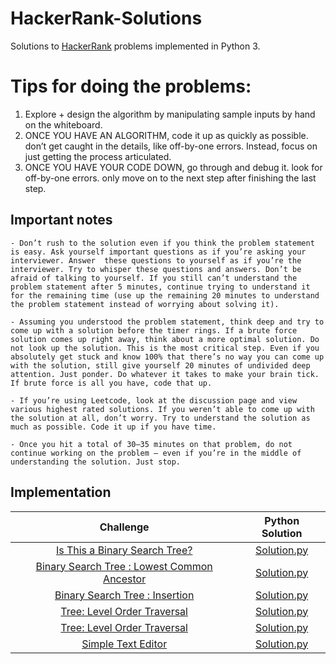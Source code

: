 # HackerRank-Solutions

Solutions to [HackerRank](https://www.hackerrank.com) problems implemented in Python 3.

# Tips for doing the problems:

1. Explore + design the algorithm by manipulating sample inputs by hand on the whiteboard.
2. ONCE YOU HAVE AN ALGORITHM, code it up as quickly as possible. don’t get caught in the details, like off-by-one errors. 
   Instead, focus on just getting the process articulated.
3. ONCE YOU HAVE YOUR CODE DOWN, go through and debug it. look for off-by-one errors.
   only move on to the next step after finishing the last step.

 ## Important notes
    
    - Don’t rush to the solution even if you think the problem statement is easy. Ask yourself important questions as if you’re asking your interviewer. Answer  these questions to yourself as if you’re the interviewer. Try to whisper these questions and answers. Don’t be afraid of talking to yourself. If you still can’t understand the problem statement after 5 minutes, continue trying to understand it for the remaining time (use up the remaining 20 minutes to understand the problem statement instead of worrying about solving it).

    - Assuming you understood the problem statement, think deep and try to come up with a solution before the timer rings. If a brute force solution comes up right away, think about a more optimal solution. Do not look up the solution. This is the most critical step. Even if you absolutely get stuck and know 100% that there’s no way you can come up with the solution, still give yourself 20 minutes of undivided deep attention. Just ponder. Do whatever it takes to make your brain tick. If brute force is all you have, code that up.

    - If you’re using Leetcode, look at the discussion page and view various highest rated solutions. If you weren’t able to come up with the solution at all, don’t worry. Try to understand the solution as much as possible. Code it up if you have time.

    - Once you hit a total of 30–35 minutes on that problem, do not continue working on the problem — even if you’re in the middle of understanding the solution. Just stop.


## Implementation

|  Challenge | Python Solution
|:-------------:|:--------------------:|
|[Is This a Binary Search Tree?](https://www.hackerrank.com/challenges/is-binary-search-tree/problem)| [Solution.py](https://github.com/nezlobnaya/hackerrank_solutions/blob/main/is_BST.py)
|[Binary Search Tree : Lowest Common Ancestor](https://www.hackerrank.com/challenges/binary-search-tree-lowest-common-ancestor/problem)| [Solution.py](https://github.com/nezlobnaya/hackerrank_solutions/blob/main/lowest_common_ancestor.py)
|[Binary Search Tree : Insertion](https://www.hackerrank.com/challenges/binary-search-tree-insertion/problem)| [Solution.py](https://github.com/nezlobnaya/hackerrank_solutions/blob/main/bst_insertion.py)
|[Tree: Level Order Traversal](https://www.hackerrank.com/challenges/tree-level-order-traversal/problem)| [Solution.py](https://github.com/nezlobnaya/hackerrank_solutions/blob/main/level_order_traversal.py)
|[Tree: Level Order Traversal](https://www.hackerrank.com/challenges/tree-level-order-traversal/problem)| [Solution.py](https://github.com/nezlobnaya/hackerrank_solutions/blob/main/level_order_traversal.py)
|[Simple Text Editor](https://www.hackerrank.com/challenges/simple-text-editor/problem)| [Solution.py](https://github.com/nezlobnaya/hackerrank_solutions/blob/main/simple_text_editor.py)




